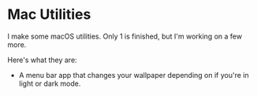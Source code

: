 # Mac Utilities

I make some macOS utilities. Only 1 is finished, but I'm working on a few more.

Here's what they are:

* A menu bar app that changes your wallpaper depending on if you're in light or dark mode.
